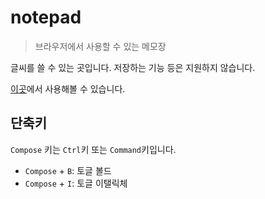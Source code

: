 # notepad

> 브라우저에서 사용할 수 있는 메모장

글씨를 쓸 수 있는 곳입니다. 저장하는 기능 등은 지원하지 않습니다.

[이곳](https://junhg0211.github.io/notepad)에서 사용해볼 수 있습니다.

## 단축키

`Compose` 키는 `Ctrl`키 또는 `Command`키입니다.

* `Compose` + `B`: 토글 볼드
* `Compose` + `I`: 토글 이탤릭체
